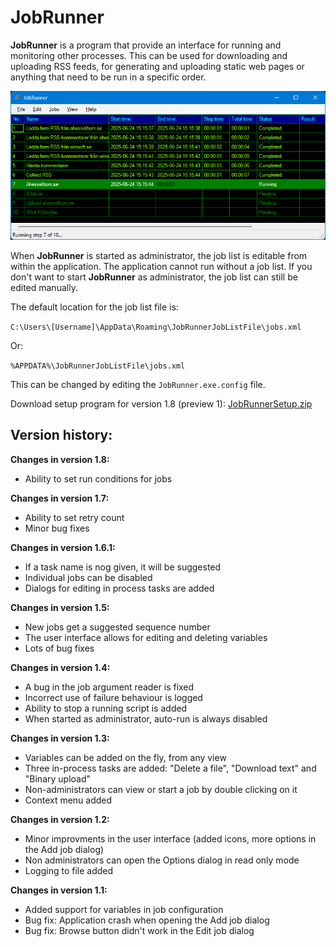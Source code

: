 # JobRunner
**JobRunner** is a program that provide an interface for running and monitoring other processes. This can be used for downloading and uploading RSS feeds, for generating and uploading static web pages or anything that need to be run in a specific order.

![JobRunner screenshot](https://raw.githubusercontent.com/Anders-H/JobRunner/refs/heads/master/screenshot.jpg "JobRunner screenshot")

When **JobRunner** is started as administrator, the job list is editable from within the application. The application cannot run without a job list. If you don't want to start **JobRunner** as administrator, the job list can still be edited manually.

The default location for the job list file is:

`C:\Users\[Username]\AppData\Roaming\JobRunnerJobListFile\jobs.xml`

Or:

`%APPDATA%\JobRunnerJobListFile\jobs.xml`

This can be changed by editing the `JobRunner.exe.config` file.

Download setup program for version 1.8 (preview 1): [JobRunnerSetup.zip](JobRunnerSetup.zip)

## Version history:

**Changes in version 1.8:**

- Ability to set run conditions for jobs

**Changes in version 1.7:**

- Ability to set retry count
- Minor bug fixes

**Changes in version 1.6.1:**

- If a task name is nog given, it will be suggested
- Individual jobs can be disabled
- Dialogs for editing in process tasks are added

**Changes in version 1.5:**

- New jobs get a suggested sequence number
- The user interface allows for editing and deleting variables
- Lots of bug fixes

**Changes in version 1.4:**

- A bug in the job argument reader is fixed
- Incorrect use of failure behaviour is logged
- Ability to stop a running script is added
- When started as administrator, auto-run is always disabled

**Changes in version 1.3:**

- Variables can be added on the fly, from any view
- Three in-process tasks are added: "Delete a file", "Download text" and "Binary upload"
- Non-administrators can view or start a job by double clicking on it
- Context menu added

**Changes in version 1.2:**

- Minor improvments in the user interface (added icons, more options in the Add job dialog)
- Non administrators can open the Options dialog in read only mode
- Logging to file added

**Changes in version 1.1:**

- Added support for variables in job configuration
- Bug fix: Application crash when opening the Add job dialog
- Bug fix: Browse button didn't work in the Edit job dialog
